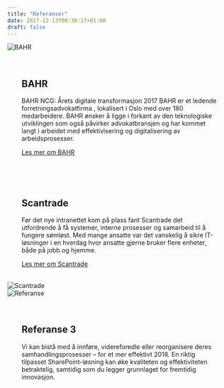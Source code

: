 ```yaml
---
title: "Referanser"
date: 2017-12-13T00:30:17+01:00
draft: false
---
```


<div class="container">
    <div class="row">
        <div class="col-md-12 content-case mt-4 mb-4">
            <div class="row no-gutters">
                <div class="col-md-12 col-lg-6"><img class="img-fluid" src="/pointtaken/img/clients/bahr-logo.png" alt="BAHR" /></div>
                <div class="col-md-12 col-lg-6" style="padding:2rem">
                    <div class="heading">
                        <h2>BAHR</h2>
                    </div>
                    <p>BAHR NCG: Årets digitale transformasjon 2017   BAHR er et  ledende forretningsadvokatfirma , lokalisert i Oslo med over 180 medarbeidere. BAHR ønsker å ligge i forkant av den teknologiske utviklingen som også påvirker advokatbransjen og har kommet langt i arbeidet med effektivisering og digitalisering av arbeidsprosesser.</p>
                    <a class="btn btn-primary btn-out" href="/pointtaken/bahr" role="button">Les mer om BAHR</a>
                </div>
            </div>
        </div>
        <div class="col-md-12 content-case mt-4 mb-4">
            <div class="row no-gutters">
                <div class="col-md-12 col-lg-6" style="padding:2rem">
                    <div class="heading">
                        <h2>Scantrade</h2>
                    </div>
                    <p>Før det nye intranettet kom på plass fant Scantrade det utfordrende å få systemer, interne prosesser og samarbeid til å fungere sømløst. Med mange ansatte var det vanskelig å sikre IT-løsninger i en hverdag hvor ansatte gjerne bruker flere enheter, både på jobb og hjemme.</p>
                    <a class="btn btn-primary btn-out" href="/pointtaken/scantrade" role="button">Les mer om Scantrade</a>
                </div>            
                <div class="col-md-12 col-lg-6"><img class="img-fluid" src="/pointtaken/img/scantrade.jpg" alt="Scantrade" /></div>
            </div>
        </div> 
        <div class="col-md-12 content-case mt-4 mb-4">
            <div class="row no-gutters">
                <div class="col-md-12 col-lg-6"><img class="img-fluid" src="/pointtaken/img/startup-photos.jpg" alt="Referanse" /></div>
                <div class="col-md-12 col-lg-6" style="padding:2rem">
                    <div class="heading">
                        <h2>Referanse 3</h2>
                    </div>
                    <p>Vi kan bistå med å innføre, videreforedle eller reorganisere deres samhandlingsprosesser – for et mer effektivt 2018. En riktig tilpasset SharePoint-løsning kan øke kvaliteten og effektiviteten betraktelig, samtidig som du legger grunnlaget for fremtidig innovasjon.</p>
                    <!-- <a class="btn btn-primary btn-out" href="/kurs" role="button">Les mer om migrering</a> -->
                </div>
            </div>
        </div>               
    </div>
</div>